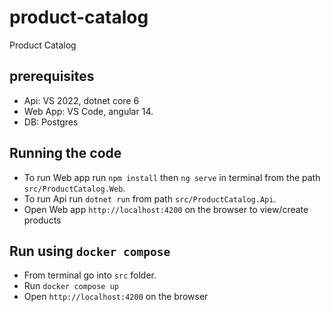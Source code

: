 # product-catalog
Product Catalog

## prerequisites
* Api: VS 2022, dotnet core 6
* Web App: VS Code, angular 14.
* DB: Postgres

## Running the code
* To run Web app run `npm install` then `ng serve` in terminal from the path `src/ProductCatalog.Web`.
* To run Api run `dotnet run` from path `src/ProductCatalog.Api`.
* Open Web app `http://localhost:4200` on the browser to view/create products

## Run using `docker compose`
* From terminal go into `src` folder.
* Run `docker compose up` 
* Open `http://localhost:4200` on the browser
